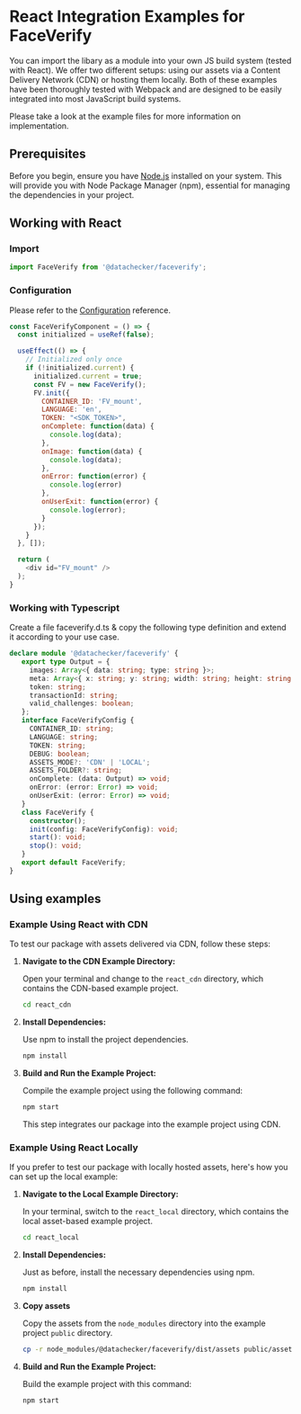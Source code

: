 # React Integration Examples for FaceVerify

You can import the libary as a module into your own JS build system (tested with React). We offer two different setups: using our assets via a Content Delivery Network (CDN) or hosting them locally. Both of these examples have been thoroughly tested with Webpack and are designed to be easily integrated into most JavaScript build systems.

Please take a look at the example files for more information on implementation.

## Prerequisites

Before you begin, ensure you have [Node.js](https://nodejs.org/) installed on your system. This will provide you with Node Package Manager (npm), essential for managing the dependencies in your project.

## Working with React

### Import

```javascript
import FaceVerify from '@datachecker/faceverify';
```

### Configuration

Please refer to the [Configuration](../../../README.md#configuration) reference.

```javascript
const FaceVerifyComponent = () => {
  const initialized = useRef(false);

  useEffect(() => {
    // Initialized only once
    if (!initialized.current) {
      initialized.current = true;
      const FV = new FaceVerify();
      FV.init({
        CONTAINER_ID: 'FV_mount',
        LANGUAGE: 'en',
        TOKEN: "<SDK_TOKEN>",
        onComplete: function(data) {
          console.log(data);
        },
        onImage: function(data) {
          console.log(data);
        },
        onError: function(error) {
          console.log(error)
        },
        onUserExit: function(error) {
          console.log(error);
        }
      });
    }
  }, []);

  return (
    <div id="FV_mount" />
  );
}
```

### Working with Typescript

Create a file faceverify.d.ts & copy the following type definition and extend it according to your use case.

```ts
declare module '@datachecker/faceverify' {
   export type Output = {
     images: Array<{ data: string; type: string }>;
     meta: Array<{ x: string; y: string; width: string; height: string }>;
     token: string;
     transactionId: string;
     valid_challenges: boolean;
   };
   interface FaceVerifyConfig {
     CONTAINER_ID: string;
     LANGUAGE: string;
     TOKEN: string;
     DEBUG: boolean;
     ASSETS_MODE?: 'CDN' | 'LOCAL';
     ASSETS_FOLDER?: string;
     onComplete: (data: Output) => void;
     onError: (error: Error) => void;
     onUserExit: (error: Error) => void;
   }
   class FaceVerify {
     constructor();
     init(config: FaceVerifyConfig): void;
     start(): void;
     stop(): void;
   }
   export default FaceVerify;
}
```

## Using examples

### Example Using React with CDN

To test our package with assets delivered via CDN, follow these steps:

1. **Navigate to the CDN Example Directory:**

   Open your terminal and change to the `react_cdn` directory, which contains the CDN-based example project.

   ```bash
   cd react_cdn
   ```

2. **Install Dependencies:**

   Use npm to install the project dependencies.

   ```bash
   npm install
   ```

3. **Build and Run the Example Project:**

   Compile the example project using the following command:

   ```bash
   npm start
   ```

   This step integrates our package into the example project using CDN.

### Example Using React Locally

If you prefer to test our package with locally hosted assets, here's how you can set up the local example:

1. **Navigate to the Local Example Directory:**

   In your terminal, switch to the `react_local` directory, which contains the local asset-based example project.

   ```bash
   cd react_local
   ```

2. **Install Dependencies:**

   Just as before, install the necessary dependencies using npm.

   ```bash
   npm install
   ```

3. **Copy assets**

    Copy the assets from the `node_modules` directory into the example project `public` directory.

    ```bash
    cp -r node_modules/@datachecker/faceverify/dist/assets public/assets
    ```

4. **Build and Run the Example Project:**

   Build the example project with this command:

   ```bash
   npm start
   ```
